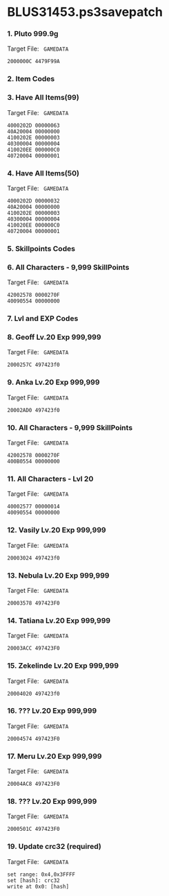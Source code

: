 # BLUS31453.ps3savepatch

### 1. Pluto 999.9g

Target File: ` GAMEDATA`

```
2000000C 4479F99A
```

### 2.  Item Codes
### 3. Have All Items(99)

Target File: ` GAMEDATA`

```
4000202D 00000063
40A20004 00000000
4100202E 00000003
40300004 00000004
410020EE 000000C0
40720004 00000001
```

### 4. Have All Items(50)

Target File: ` GAMEDATA`

```
4000202D 00000032
40A20004 00000000
4100202E 00000003
40300004 00000004
410020EE 000000C0
40720004 00000001
```

### 5.  Skillpoints Codes
### 6. All Characters - 9,999 SkillPoints

Target File: ` GAMEDATA`

```
42002578 0000270F
40090554 00000000
```

### 7.  Lvl and EXP Codes
### 8. Geoff Lv.20 Exp 999,999

Target File: ` GAMEDATA`

```
2000257C 497423f0
```

### 9. Anka Lv.20 Exp 999,999

Target File: ` GAMEDATA`

```
20002AD0 497423f0
```

### 10. All Characters - 9,999 SkillPoints

Target File: ` GAMEDATA`

```
42002578 0000270F
400B0554 00000000
```

### 11. All Characters - Lvl 20

Target File: ` GAMEDATA`

```
40002577 00000014
40090554 00000000
```

### 12. Vasily Lv.20 Exp 999,999

Target File: ` GAMEDATA`

```
20003024 497423f0
```

### 13. Nebula Lv.20 Exp 999,999

Target File: ` GAMEDATA`

```
20003578 497423F0
```

### 14. Tatiana Lv.20 Exp 999,999

Target File: ` GAMEDATA`

```
20003ACC 497423F0
```

### 15. Zekelinde Lv.20 Exp 999,999

Target File: ` GAMEDATA`

```
20004020 497423f0
```

### 16. ??? Lv.20 Exp 999,999

Target File: ` GAMEDATA`

```
20004574 497423F0
```

### 17. Meru Lv.20 Exp 999,999

Target File: ` GAMEDATA`

```
20004AC8 497423F0
```

### 18. ??? Lv.20 Exp 999,999

Target File: ` GAMEDATA`

```
2000501C 497423F0
```

### 19.  Update crc32 (required)

Target File: ` GAMEDATA`

```
set range: 0x4,0x3FFFF
set [hash]: crc32
write at 0x0: [hash]
```

